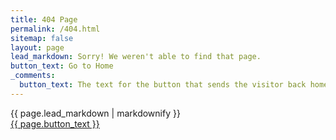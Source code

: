 ```yaml
---
title: 404 Page
permalink: /404.html
sitemap: false
layout: page
lead_markdown: Sorry! We weren't able to find that page.
button_text: Go to Home
_comments:
  button_text: The text for the button that sends the visitor back home
---
```

<!-- please don't edit this content in the visual or content editors-->
<div class="center-xs">
<div class="lead">{{ page.lead_markdown | markdownify }}</div>
<a href="{{ site.baseurl }}/" class="usa-button">{{ page.button_text }}</a>
</div>
